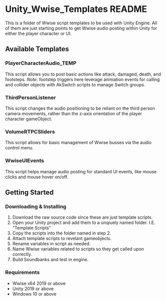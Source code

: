 # Unity_Wwise_Templates README
This is a folder of Wwise script templates to be used with Unity Engine. All of them are just starting points to get Wwise audio posting within Unity for either the player character or UI.

## Available Templates
### PlayerCharacterAudio_TEMP
This script allows you to post basic actions like attack, damaged, death, and footsteps. *Note:* footstep triggers here leverage animation events for calling and collider objects with AkSwitch scripts to manage Switch groups.

### ThirdPersonListener
This script changes the audio positioning to be reliant on the third person camera movements, rather than the z-axis orientation of the player character gameObject.

### VolumeRTPCSliders
This script allows for basic management of Wwise busses via the audio control menu.

### WwiseUIEvents
This script helps manage audio posting for standard UI events, like mouse clicks and mouse hover on/off.

## Getting Started
### Downloading & Installing

1. Download the raw source code since these are just template scripts.
2. Open your Unity project and add them to a unqiuely named folder. I.E. "Template Scripts"
3. Copy the scripts into the folder named in step 2.
4. Attach template scripts to revelant gameobjects.
5. Rename variables in script as needed.
6. Name Wwise variables related to scripts so they get called upon correctly.
7. Build Soundbanks and test in engine.

### Requirements
- Wwise x64 2019 or above
- Unity 2019 or above
- Windows 10 or above

